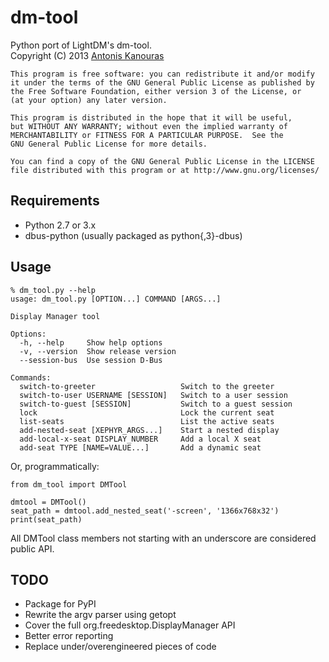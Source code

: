 dm-tool
=======

Python port of LightDM's dm-tool.  
Copyright (C) 2013 [Antonis Kanouras](mailto:antonis@metadosis.eu)

    This program is free software: you can redistribute it and/or modify
    it under the terms of the GNU General Public License as published by
    the Free Software Foundation, either version 3 of the License, or
    (at your option) any later version.

    This program is distributed in the hope that it will be useful,
    but WITHOUT ANY WARRANTY; without even the implied warranty of
    MERCHANTABILITY or FITNESS FOR A PARTICULAR PURPOSE.  See the
    GNU General Public License for more details.

    You can find a copy of the GNU General Public License in the LICENSE
    file distributed with this program or at http://www.gnu.org/licenses/

Requirements
------------

* Python 2.7 or 3.x
* dbus-python (usually packaged as python{,3}-dbus)

Usage
-----

    % dm_tool.py --help
    usage: dm_tool.py [OPTION...] COMMAND [ARGS...]

    Display Manager tool

    Options:
      -h, --help     Show help options
      -v, --version  Show release version
      --session-bus  Use session D-Bus

    Commands:
      switch-to-greeter                   Switch to the greeter
      switch-to-user USERNAME [SESSION]   Switch to a user session
      switch-to-guest [SESSION]           Switch to a guest session
      lock                                Lock the current seat
      list-seats                          List the active seats
      add-nested-seat [XEPHYR_ARGS...]    Start a nested display
      add-local-x-seat DISPLAY_NUMBER     Add a local X seat
      add-seat TYPE [NAME=VALUE...]       Add a dynamic seat

Or, programmatically:

    from dm_tool import DMTool

    dmtool = DMTool()
    seat_path = dmtool.add_nested_seat('-screen', '1366x768x32')
    print(seat_path)

All DMTool class members not starting with an underscore are considered public API.

TODO
----

* Package for PyPI
* Rewrite the argv parser using getopt
* Cover the full org.freedesktop.DisplayManager API
* Better error reporting
* Replace under/overengineered pieces of code
